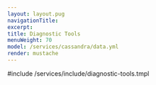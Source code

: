 ```yaml
---
layout: layout.pug
navigationTitle:
excerpt:
title: Diagnostic Tools
menuWeight: 70
model: /services/cassandra/data.yml
render: mustache
---
```


<!-- Imported from https://github.com/mesosphere/dcos-commons.git:sdk-0.40 -->


#include /services/include/diagnostic-tools.tmpl
